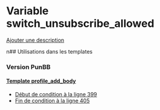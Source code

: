 # Variable switch_unsubscribe_allowed
[Ajouter une description](https://fa-tvars.appspot.com/switch_unsubscribe_allowed)

n## Utilisations dans les templates

### Version PunBB

#### [Template profile_add_body](punbb/profile_add_body.md)
* [Début de condition à la ligne 399](../punbb/profile_add_body.tpl#L399)
* [Fin de condition à la ligne 405](../punbb/profile_add_body.tpl#L405)